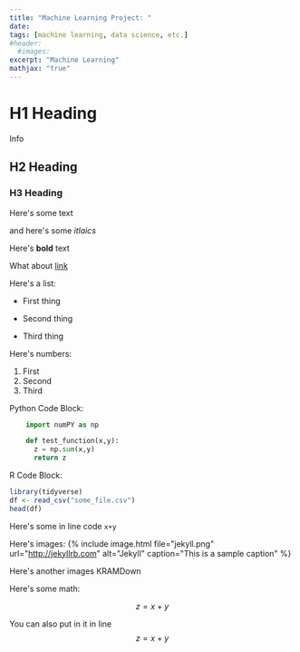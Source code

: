 ```yaml
---
title: "Machine Learning Project: "
date:
tags: [machine learning, data science, etc.]
#header:
  #images:
excerpt: "Machine Learning"
mathjax: "true"
---
```

# H1 Heading
Info
## H2 Heading

### H3 Heading

Here's some text

and here's some *itlaics*

Here's **bold** text

What about [link](https//)

Here's a list:
* First thing
+ Second thing
- Third thing

Here's numbers:
1. First
2. Second
3. Third

Python Code Block:
```Python
    import numPY as np

    def test_function(x,y):
      z = np.sum(x,y)
      return z
```

R Code Block:
```r
library(tidyverse)
df <- read_csv("some_file.csv")
head(df)
```

Here's some in line code `x+y`

Here's images:
{% include image.html file="jekyll.png" url="http://jekyllrb.com" alt="Jekyll" caption="This is a sample caption" %}


Here's another images KRAMDown

Here's some math:

$$z=x+y$$

You can also put in it in line $$z=x+y$$
